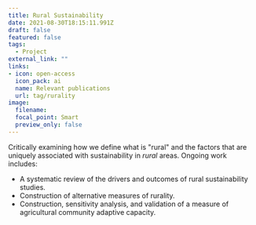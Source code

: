 ```yaml
---
title: Rural Sustainability
date: 2021-08-30T18:15:11.991Z
draft: false
featured: false
tags:
  - Project
external_link: ""
links:
- icon: open-access
  icon_pack: ai
  name: Relevant publications
  url: tag/rurality
image:
  filename: 
  focal_point: Smart
  preview_only: false
---
```

Critically examining how we define what is "rural" and the factors that are uniquely associated with sustainability in *rural* areas. Ongoing work includes:

* A systematic review of the drivers and outcomes of rural sustainability studies.
* Construction of alternative measures of rurality.
* Construction, sensitivity analysis, and validation of a measure of agricultural community adaptive capacity.
